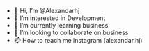 - 👋 Hi, I’m @Alexandarhj
- 👀 I’m interested in Development
- 🌱 I’m currently learning business
- 💞️ I’m looking to collaborate on business
- 📫 How to reach me instagram (alexandar.hj)

<!---
Alexandarhj/Alexandarhj is a ✨ special ✨ repository because its `README.md` (this file) appears on your GitHub profile.
You can click the Preview link to take a look at your changes.
--->
